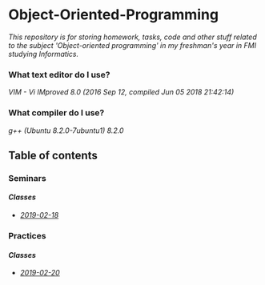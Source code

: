 # Object-Oriented-Programming
_This repository is for storing homework, tasks, code and other stuff related to the subject 'Object-oriented
programming' in my freshman's year in FMI studying Informatics._

### What text editor do I use?

_VIM - Vi IMproved 8.0 (2016 Sep 12, compiled Jun 05 2018 21:42:14)_

### What compiler do I use?

_g++ (Ubuntu 8.2.0-7ubuntu1) 8.2.0_

## Table of contents

### Seminars

#### _Classes_</br>
 - _[2019-02-18](./Seminars/Tasks/2019/02/18)_</br>

### Practices  

#### _Classes_</br>
 - _[2019-02-20](./Practices/Tasks/2019/02/20)_</br>
